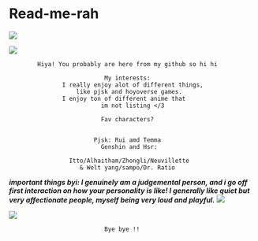 # Read-me-rah
![](https://cdn.discordapp.com/attachments/1213680843998887957/1216076912867409990/tumblr_cf7fcee233deda4eb18d42456ad415cc_6c6ff6bd_540.png?ex=65ff12e1&is=65ec9de1&hm=21cbf2ef95a1f6d9ceca730b88952919271a73c461efea4400d162eadbbc8759&&)

![](https://cdn.discordapp.com/attachments/1213680843998887957/1216074833897721876/tumblr_33d7495d7bc67e1f1a56f82bab2d830e_25a5f69f_540.gif.webp?ex=65ff10f1&is=65ec9bf1&hm=89af0576701779d4c83b679632078f5138287c888442ddc49c929129b50aea8e&)


            Hiya! You probably are here from my github so hi hi

                               My interests:
                   I really enjoy alot of different things, 
                       like pjsk and hoyoverse games.
                   I enjoy ton of different anime that 
                              im not listing </3
                   
                              Fav characters?
     

                            Pjsk: Rui amd Temma
                              Genshin and Hsr: 

                     Itto/Alhaitham/Zhongli/Neuvillette
                        & Welt yang/sampo/Dr. Ratio

***important things byi:
I genuinely am a judgemental person, and i go off first interaction on how your personality is like! I generally like quiet but very affectionate people, myself being very loud and playful.***
 ![](https://cdn.discordapp.com/attachments/1213680843998887957/1216076954319589477/tumblr_bc6b2aafa6493735070e2d31357b0d41_b9321587_540.png?ex=65ff12eb&is=65ec9deb&hm=b526fcd0eb3b14fcd6adeda417241953f119fe38eb41b89728ecab029a47e026&)


![](https://cdn.discordapp.com/attachments/1213680843998887957/1216074837056028802/tumblr_b800739a1808f34326a21354e1abae30_73d61f5c_540.gif.webp?ex=65ff10f2&is=65ec9bf2&hm=74a6af3a6d8e3b09f817e2a336bf18d9169e2b4f675d0105127eda62597a17f8&)

                               Bye bye !!
